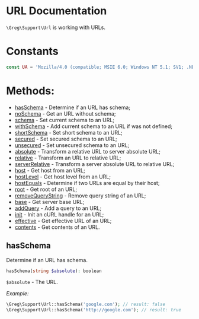 # URL Documentation

`\Greg\Support\Url` is working with URLs.

# Constants

```php
const UA = 'Mozilla/4.0 (compatible; MSIE 6.0; Windows NT 5.1; SV1; .NET CLR 1.0.3705; .NET CLR 1.1.4322)';
```

# Methods:

* [hasSchema](#hasSchema) - Determine if an URL has schema;
* [noSchema](#noSchema) - Get an URL without schema;
* [schema](#schema) - Set current schema to an URL;
* [withSchema](#withSchema) - Add current schema to an URL if was not defined;
* [shortSchema](#shortSchema) - Set short schema to an URL;
* [secured](#secured) - Set secured schema to an URL;
* [unsecured](#unsecured) - Set unsecured schema to an URL;
* [absolute](#absolute) - Transform a relative URL to server absolute URL;
* [relative](#relative) - Transform an URL to relative URL;
* [serverRelative](#serverRelative) - Transform a server absolute URL to relative URL;
* [host](#host) - Get host from an URL;
* [hostLevel](#hostLevel) - Get host level from an URL;
* [hostEquals](#hostEquals) - Determine if two URLs are equal by their host;
* [root](#root) - Get root of an URL;
* [removeQueryString](#removeQueryString) - Remove query string of an URL;
* [base](#base) - Get server base URL;
* [addQuery](#addQuery) - Add a query to an URL;
* [init](#init) - Init an cURL handle for an URL;
* [effective](#effective) - Get effective URL of an URL;
* [contents](#contents) - Get contents of an URL.

## hasSchema

Determine if an URL has schema.

```php
hasSchema(string $absolute): boolean
```

`$absolute` - The URL.

_Example:_

```php
\Greg\Support\Url::hasSchema('google.com'); // result: false
\Greg\Support\Url::hasSchema('http://google.com'); // result: true
```
